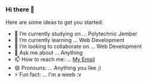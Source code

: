 ### Hi there 👋

Here are some ideas to get you started:

- 🔭 I’m currently studying on ... Polytechnic Jember
- 🌱 I’m currently learning ... Web Development
- 👯 I’m looking to collaborate on ... Web Development
- 💬 Ask me about ... Anything
- 📫 How to reach me: ... [My Email](marifbillah524@gmail.com)
- 😄 Pronouns: ... Anything you like ;)
- ⚡ Fun fact: ... I'm a weeb :v
